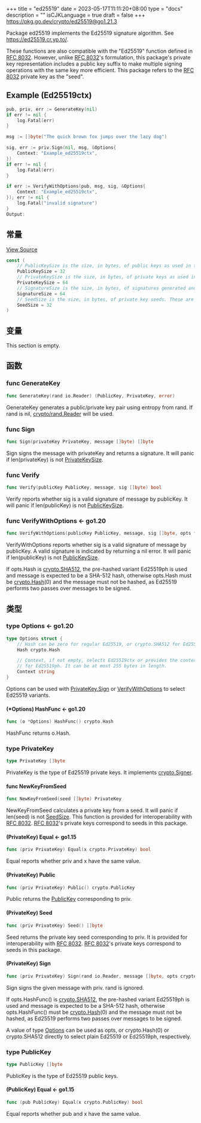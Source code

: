 +++
title = "ed25519"
date = 2023-05-17T11:11:20+08:00
type = "docs"
description = ""
isCJKLanguage = true
draft = false
+++
https://pkg.go.dev/crypto/ed25519@go1.21.3

Package ed25519 implements the Ed25519 signature algorithm. See https://ed25519.cr.yp.to/.

These functions are also compatible with the "Ed25519" function defined in [RFC 8032](https://rfc-editor.org/rfc/rfc8032.html). However, unlike [RFC 8032](https://rfc-editor.org/rfc/rfc8032.html)'s formulation, this package's private key representation includes a public key suffix to make multiple signing operations with the same key more efficient. This package refers to the [RFC 8032](https://rfc-editor.org/rfc/rfc8032.html) private key as the "seed".

## Example (Ed25519ctx)

```go
pub, priv, err := GenerateKey(nil)
if err != nil {
	log.Fatal(err)
}

msg := []byte("The quick brown fox jumps over the lazy dog")

sig, err := priv.Sign(nil, msg, &Options{
	Context: "Example_ed25519ctx",
})
if err != nil {
	log.Fatal(err)
}

if err := VerifyWithOptions(pub, msg, sig, &Options{
	Context: "Example_ed25519ctx",
}); err != nil {
	log.Fatal("invalid signature")
}
Output:
```

## 常量 

[View Source](https://cs.opensource.google/go/go/+/go1.20.1:src/crypto/ed25519/ed25519.go;l=26)

``` go
const (
	// PublicKeySize is the size, in bytes, of public keys as used in this package.
	PublicKeySize = 32
	// PrivateKeySize is the size, in bytes, of private keys as used in this package.
	PrivateKeySize = 64
	// SignatureSize is the size, in bytes, of signatures generated and verified by this package.
	SignatureSize = 64
	// SeedSize is the size, in bytes, of private key seeds. These are the private key representations used by RFC 8032.
	SeedSize = 32
)
```

## 变量

This section is empty.

## 函数

### func GenerateKey 

``` go
func GenerateKey(rand io.Reader) (PublicKey, PrivateKey, error)
```

GenerateKey generates a public/private key pair using entropy from rand. If rand is nil, [crypto/rand.Reader](https://pkg.go.dev/crypto/rand#Reader) will be used.

### func Sign 

``` go
func Sign(privateKey PrivateKey, message []byte) []byte
```

Sign signs the message with privateKey and returns a signature. It will panic if len(privateKey) is not [PrivateKeySize](https://pkg.go.dev/crypto/ed25519@go1.20.1#PrivateKeySize).

### func Verify 

``` go
func Verify(publicKey PublicKey, message, sig []byte) bool
```

Verify reports whether sig is a valid signature of message by publicKey. It will panic if len(publicKey) is not [PublicKeySize](https://pkg.go.dev/crypto/ed25519@go1.20.1#PublicKeySize).

### func VerifyWithOptions  <- go1.20

``` go
func VerifyWithOptions(publicKey PublicKey, message, sig []byte, opts *Options) error
```

VerifyWithOptions reports whether sig is a valid signature of message by publicKey. A valid signature is indicated by returning a nil error. It will panic if len(publicKey) is not [PublicKeySize](https://pkg.go.dev/crypto/ed25519@go1.20.1#PublicKeySize).

If opts.Hash is [crypto.SHA512](https://pkg.go.dev/crypto#SHA512), the pre-hashed variant Ed25519ph is used and message is expected to be a SHA-512 hash, otherwise opts.Hash must be [crypto.Hash](https://pkg.go.dev/crypto#Hash)(0) and the message must not be hashed, as Ed25519 performs two passes over messages to be signed.

## 类型

### type Options  <- go1.20

``` go
type Options struct {
	// Hash can be zero for regular Ed25519, or crypto.SHA512 for Ed25519ph.
	Hash crypto.Hash

	// Context, if not empty, selects Ed25519ctx or provides the context string
	// for Ed25519ph. It can be at most 255 bytes in length.
	Context string
}
```

Options can be used with [PrivateKey.Sign](https://pkg.go.dev/crypto/ed25519@go1.20.1#PrivateKey.Sign) or [VerifyWithOptions](https://pkg.go.dev/crypto/ed25519@go1.20.1#VerifyWithOptions) to select Ed25519 variants.

#### (*Options) HashFunc  <- go1.20

``` go
func (o *Options) HashFunc() crypto.Hash
```

HashFunc returns o.Hash.

### type PrivateKey 

``` go
type PrivateKey []byte
```

PrivateKey is the type of Ed25519 private keys. It implements [crypto.Signer](https://pkg.go.dev/crypto#Signer).

#### func NewKeyFromSeed 

``` go
func NewKeyFromSeed(seed []byte) PrivateKey
```

NewKeyFromSeed calculates a private key from a seed. It will panic if len(seed) is not [SeedSize](https://pkg.go.dev/crypto/ed25519@go1.20.1#SeedSize). This function is provided for interoperability with [RFC 8032](https://rfc-editor.org/rfc/rfc8032.html). [RFC 8032](https://rfc-editor.org/rfc/rfc8032.html)'s private keys correspond to seeds in this package.

#### (PrivateKey) Equal  <- go1.15

``` go
func (priv PrivateKey) Equal(x crypto.PrivateKey) bool
```

Equal reports whether priv and x have the same value.

#### (PrivateKey) Public 

``` go
func (priv PrivateKey) Public() crypto.PublicKey
```

Public returns the [PublicKey](https://pkg.go.dev/crypto/ed25519@go1.20.1#PublicKey) corresponding to priv.

#### (PrivateKey) Seed 

``` go
func (priv PrivateKey) Seed() []byte
```

Seed returns the private key seed corresponding to priv. It is provided for interoperability with [RFC 8032](https://rfc-editor.org/rfc/rfc8032.html). [RFC 8032](https://rfc-editor.org/rfc/rfc8032.html)'s private keys correspond to seeds in this package.

#### (PrivateKey) Sign 

``` go
func (priv PrivateKey) Sign(rand io.Reader, message []byte, opts crypto.SignerOpts) (signature []byte, err error)
```

Sign signs the given message with priv. rand is ignored.

If opts.HashFunc() is [crypto.SHA512](https://pkg.go.dev/crypto#SHA512), the pre-hashed variant Ed25519ph is used and message is expected to be a SHA-512 hash, otherwise opts.HashFunc() must be [crypto.Hash](https://pkg.go.dev/crypto#Hash)(0) and the message must not be hashed, as Ed25519 performs two passes over messages to be signed.

A value of type [Options](https://pkg.go.dev/crypto/ed25519@go1.20.1#Options) can be used as opts, or crypto.Hash(0) or crypto.SHA512 directly to select plain Ed25519 or Ed25519ph, respectively.

### type PublicKey 

``` go
type PublicKey []byte
```

PublicKey is the type of Ed25519 public keys.

#### (PublicKey) Equal  <- go1.15

``` go
func (pub PublicKey) Equal(x crypto.PublicKey) bool
```

Equal reports whether pub and x have the same value.